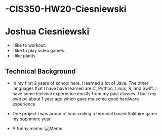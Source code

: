 # -CIS350-HW20-Ciesniewski
# Joshua Ciesniewski
* I like to workout.
* I like to play video games.
* I like plants.

## Technical Background
* In my first 2 years of school here, I learned a lot of Java. The other languages that I have have learned are C, Python, Linux, R, and Swift. I have some techinal experience mostly from my past classes. I built my own pc about 1 year ago which gave me some good hardware experience.
* One project I was proud of was coding a terminal based Solitaire game my sophmore year.

* A funny meme: 
![Meme](https://pbs.twimg.com/media/FIkCGJ6XsAA2_hz.jpg:large)
